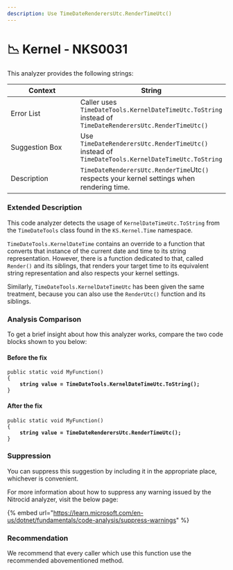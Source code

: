 ```yaml
---
description: Use TimeDateRenderersUtc.RenderTimeUtc()
---
```


# 📉 Kernel - NKS0031

This analyzer provides the following strings:

<table><thead><tr><th width="174">Context</th><th>String</th></tr></thead><tbody><tr><td>Error List</td><td>Caller uses <code>TimeDateTools.KernelDateTimeUtc.ToString</code> instead of <code>TimeDateRenderersUtc.RenderTimeUtc()</code></td></tr><tr><td>Suggestion Box</td><td>Use <code>TimeDateRenderersUtc.RenderTimeUtc()</code> instead of <code>TimeDateTools.KernelDateTimeUtc.ToString</code></td></tr><tr><td>Description</td><td><code>TimeDateRenderersUtc.RenderTime</code>Utc<code>()</code> respects your kernel settings when rendering time.</td></tr></tbody></table>

### Extended Description

This code analyzer detects the usage of `KernelDateTimeUtc.ToString` from the `TimeDateTools` class found in the `KS.Kernel.Time` namespace.

`TimeDateTools.KernelDateTime` contains an override to a function that converts that instance of the current date and time to its string representation. However, there is a function dedicated to that, called `Render()` and its siblings, that renders your target time to its equivalent string representation and also respects your kernel settings.

Similarly, `TimeDateTools.KernelDateTimeUtc` has been given the same treatment, because you can also use the `RenderUtc()` function and its siblings.

### Analysis Comparison

To get a brief insight about how this analyzer works, compare the two code blocks shown to you below:

#### Before the fix

<pre class="language-csharp" data-title="Somewhere in your mod code..." data-line-numbers><code class="lang-csharp">public static void MyFunction()
{
<strong>    string value = TimeDateTools.KernelDateTimeUtc.ToString();
</strong>}
</code></pre>

#### After the fix

<pre class="language-csharp" data-title="Somewhere in your mod code..." data-line-numbers><code class="lang-csharp">public static void MyFunction()
{
<strong>    string value = TimeDateRenderersUtc.RenderTimeUtc();
</strong>}
</code></pre>

### Suppression

You can suppress this suggestion by including it in the appropriate place, whichever is convenient.

For more information about how to suppress any warning issued by the Nitrocid analyzer, visit the below page:

{% embed url="https://learn.microsoft.com/en-us/dotnet/fundamentals/code-analysis/suppress-warnings" %}

### Recommendation

We recommend that every caller which use this function use the recommended abovementioned method.
